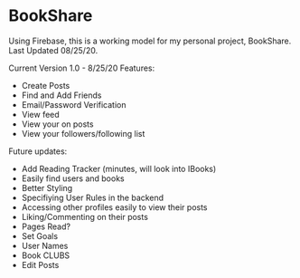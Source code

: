 # BookShare
Using Firebase, this is a working model for my personal project, BookShare. Last Updated 08/25/20. 

Current Version 1.0 - 8/25/20
Features:
- Create Posts
- Find and Add Friends
- Email/Password Verification
- View feed
- View your on posts
- View your followers/following list

Future updates: 
- Add Reading Tracker (minutes, will look into IBooks)
- Easily find users and books
- Better Styling
- Specifiying User Rules in the backend
- Accessing other profiles easily to view their posts
- Liking/Commenting on their posts
- Pages Read?
- Set Goals
- User Names
- Book CLUBS
- Edit Posts

